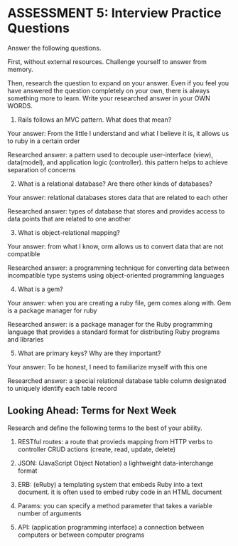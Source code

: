 # ASSESSMENT 5: Interview Practice Questions
Answer the following questions.

First, without external resources. Challenge yourself to answer from memory.

Then, research the question to expand on your answer. Even if you feel you have answered the question completely on your own, there is always something more to learn. Write your researched answer in your OWN WORDS.

1. Rails follows an MVC pattern. What does that mean?

  Your answer: From the little I understand and what I believe it is, it allows us to ruby in a certain order

  Researched answer: a pattern used to decouple user-interface (view), data(model), and application logic (controller). this pattern helps to achieve separation of concerns



2. What is a relational database? Are there other kinds of databases?

  Your answer: relational databases stores data that are related to each other

  Researched answer: types of database that stores and provides access to data points that are related to one another



3. What is object-relational mapping?

  Your answer: from what I know, orm allows us to convert data that are not compatible

  Researched answer: a programming technique for converting data between incompatible type systems using object-oriented programming languages



4. What is a gem?

  Your answer: when you are creating a ruby file, gem comes along with. Gem is a package manager for ruby

  Researched answer: is a package manager for the Ruby programming language that provides a standard format for distributing Ruby programs and libraries



5. What are primary keys? Why are they important?

  Your answer: To be honest, I need to familiarize myself with this one

  Researched answer: a special relational database table column designated to uniquely identify each table record



## Looking Ahead: Terms for Next Week
Research and define the following terms to the best of your ability.

1. RESTful routes: a route that provieds mapping from HTTP verbs to controller CRUD actions (create, read, update, delete)

2. JSON: (JavaScript Object Notation) a lightweight data-interchange format

3. ERB: (eRuby) a templating system that embeds Ruby into a text document. it is often used to embed ruby code in an HTML document

4. Params: you can specify a method parameter that takes a variable number of arguments

5. API: (application programming interface) a connection between computers or between computer programs
